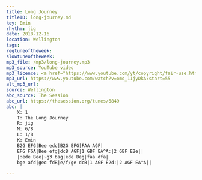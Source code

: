 ```yaml
---
title: Long Journey
titleID: long-journey.md
key: Emin
rhythm: jig
date: 2018-12-16
location: Wellington
tags:
regtuneoftheweek:
slowtuneoftheweek:
mp3_file: /mp3/long-journey.mp3
mp3_source: YouTube video
mp3_licence: <a href="https://www.youtube.com/yt/copyright/fair-use.html">YouTube Fair Use</a>
mp3_url: https://www.youtube.com/watch?v=omo_11jyDkA?start=55
alt_mp3_url:
source: Wellington
abc_source: The Session
abc_url: https://thesession.org/tunes/6849
abc: |
    X: 1
    T: The Long Journey
    R: jig
    M: 6/8
    L: 1/8
    K: Emin
    B2G EFG|Bee edc|B2G EFG|FAA AGF|
    EFG FGA|Bee efg|dcB AGF|1 GBF EA^A:|2 GBF E2e||
    |:ede Bee|~g3 bag|ede Beg|faa dfa|
    bge afd|gec fdB|e/f/ge dcB|1 AGF E2d:|2 AGF EA^A||

---
```

